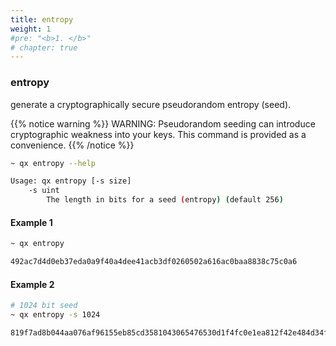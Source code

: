 ```yaml
---
title: entropy
weight: 1
#pre: "<b>1. </b>"
# chapter: true
---
```


### entropy

generate a cryptographically secure pseudorandom entropy (seed).

{{% notice warning %}}
WARNING: Pseudorandom seeding can introduce cryptographic weakness into your keys. This command is provided as a convenience.
{{% /notice %}}

```bash
~ qx entropy --help

Usage: qx entropy [-s size]
    -s uint
        The length in bits for a seed (entropy) (default 256)
```

#### Example 1

```bash
~ qx entropy

492ac7d4d0eb37eda0a9f40a4dee41acb3df0260502a616ac0baa8838c75c0a6
```

#### Example 2

```bash
# 1024 bit seed
~ qx entropy -s 1024

819f7ad8b044aa076af96155eb85cd3581043065476530d1f4fc0e1ea812f42e484d34f976a726fe6e4cf6269a4f5c7b311407f3657cc33205f4170d5bf2b026708eefde3c64d02571d1de6193d3ac2c03888bed613e278713d72957613e3da34b60dec43bfdd475e460d53628b5ec3c9ecfc24fadf8486461a99e396bd5181d
```